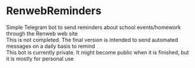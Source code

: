 # RenwebReminders
Simple Telegram bot to send reminders about school events/homework through the Renweb web site
<br/>
This is not completed. The final version is intended to send automated messages on a daily basis to remind
<br/>
This bot is currently private. It might become public when it is finished, but it is mostly for personal use
